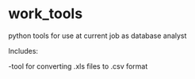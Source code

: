 # work_tools

python tools for use at current job as database analyst

Includes:

-tool for converting .xls files to .csv format
